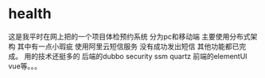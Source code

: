 # health

这是我平时在网上把的一个项目体检预约系统 分为pc和移动端 主要使用分布式架构 其中有一点小瑕疵
使用阿里云短信服务 没有成功发出短信  其他功能都已完成。
用的技术还挺多的 后端的dubbo security ssm quartz 前端的elementUI vue等。。。

